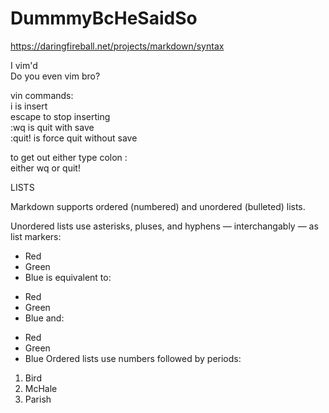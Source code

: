 # DummmyBcHeSaidSo
https://daringfireball.net/projects/markdown/syntax

I vim'd  
Do you even vim bro?  

vin commands:  
i is insert  
escape to stop inserting  
:wq is quit with save  
:quit! is force quit without save  
  
to get out either type colon :  
either wq or quit!  

LISTS  

Markdown supports ordered (numbered) and unordered (bulleted) lists.  
  
Unordered lists use asterisks, pluses, and hyphens — interchangably — as list markers:

*   Red
*   Green
*   Blue
is equivalent to:

+   Red
+   Green
+   Blue
and:

-   Red
-   Green
-   Blue
Ordered lists use numbers followed by periods:

1.  Bird
2.  McHale
3.  Parish

